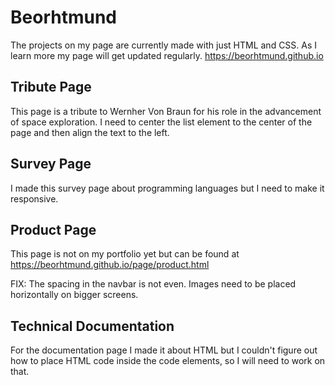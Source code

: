 # Beorhtmund
The projects on my page are currently made with just HTML and CSS. As I learn more my page will get updated regularly.
https://beorhtmund.github.io

## Tribute Page
This page is a tribute to Wernher Von Braun for his role in the advancement of space exploration.
I need to center the list element to the center of the page and then align the text to the left.

## Survey Page
I made this survey page about programming languages but I need to make it responsive.

## Product Page
This page is not on my portfolio yet but can be found at https://beorhtmund.github.io/page/product.html

FIX: The spacing in the navbar is not even. Images need to be placed horizontally on bigger screens.

## Technical Documentation
For the documentation page I made it about HTML but I couldn't figure out how to place HTML code inside the code elements, so I will need to work on that.
